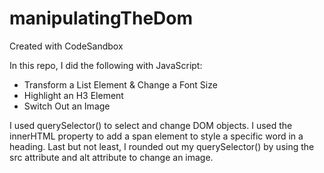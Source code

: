 # manipulatingTheDom
Created with CodeSandbox

In this repo, I did the following with JavaScript:
- Transform a List Element & Change a Font Size
- Highlight an H3 Element
- Switch Out an Image

I used querySelector() to select and change DOM objects. I used the innerHTML property to add a span element to style a specific word in a heading. Last but not least, I rounded out my querySelector() by using the src attribute and alt attribute to change an image.
